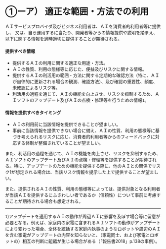 # ①ーア） 適正な範囲・方法での利用

ＡＩサービスプロバイダ及びビジネス利用者は、ＡＩを消費者的利用者等に提供し、
又は、自ら運用するに当たり、開発者等からの情報提供や説明を踏まえ、
以下に関する情報を適時適切に提供することが期待される。

#### 提供すべき情報
* 提供するＡＩの利用に関する適正な用途・方法。 
* ＡＩの性質、利用の態様等に応じた、便益及びリスクに関する情報。
* 提供するＡＩの利活用の範囲・方法に関する定期的な確認方法（特に、ＡＩが自律的に更新される場合の観測、確認方法）、及び確認の重要性、頻度、未確認によるリスク等。
* 利活用の過程を通じて、ＡＩの機能を向上させ、リスクを抑制するため、ＡＩソフトのアップデート及びＡＩの点検・修理等を行うための情報`1`。

#### 情報を提供すべきタイミング
* ＡＩの利用前に当該情報を提供できることが望ましい。
* 事前に当該情報を提供できない場合に備え、ＡＩの性質、利用の態様等に基づき考えられるリスクに応じ、消費者的利用者等からのフィードバックに対応する体制が整備されていることが望ましい。 

また、利活用の過程を通じて、ＡＩの機能を向上させ、リスクを抑制するため、ＡＩソフトのアップデート及びＡＩの点検・修理等を提供することが期待される。特に、アップデートのための機能を提供する際に、他のＡＩとの関係でリスク1が想定される場合は、当該リスク情報を提示した上で提供することが望ましい。

また、提供されるＡＩの性質、利用の態様等によっては、提供対象となる利用者が当該ＡＩを提供するにふさわしい者であるか（信頼性）について事前に考慮することが期待される場合も想定される。
****

`1`)アップデートを適用するＡＩの動作が周辺ＡＩに影響を及ぼす場合等に留意が必要となる。例えば、家庭内の家電に含まれるＡＩソフトの動作がアップデートにより変わった場合、全体を統括する家庭内執事のようなロボットや周辺のＡＩを含む家電がアップデートの内容を知らないと、（家電同士、および家電とロボットの）相互の判断に齟齬が生じる場合がある（「報告書2018」p.138の事例）。

